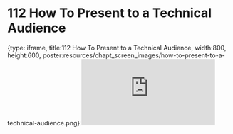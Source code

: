 # 112 How To Present to a Technical Audience
 
{type: iframe, title:112 How To Present to a Technical Audience, width:800, height:600, poster:resources/chapt_screen_images/how-to-present-to-a-technical-audience.png}
![](https://datatrail-jhu.github.io/DataTrail/no_toc/how-to-present-to-a-technical-audience.html)
 

 
